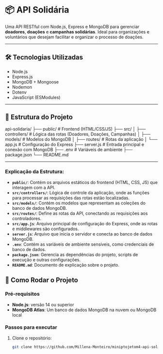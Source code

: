 # 📦 API Solidária

Uma API RESTful com Node.js, Express e MongoDB para gerenciar **doadores**, **doações** e **campanhas solidárias**. Ideal para organizações e voluntários que desejam facilitar e organizar o processo de doações.

---

## 🛠️ Tecnologias Utilizadas

- Node.js
- Express.js
- MongoDB + Mongoose
- Nodemon
- Dotenv
- JavaScript (ESModules)

---

## 📁 Estrutura do Projeto

api-solidaria/ ├── public/ # Frontend (HTML/CSS/JS) ├── src/ │ ├── controllers/ # Lógica das rotas (Doadores, Doações, Campanhas) │ ├── models/ # Modelos do MongoDB │ ├── routes/ # Rotas da aplicação │ └── app.js # Configuração do Express ├── server.js # Entrada principal e conexão com MongoDB ├── .env # Variáveis de ambiente ├── package.json └── README.md

---

### Explicação da Estrutura:

- **`public/`**: Contém os arquivos estáticos do frontend (HTML, CSS, JS) que interagem com a API.
- **`src/controllers/`**: Lógica de controle da aplicação, onde as funções para processar as requisições das rotas estão localizadas.
- **`src/models/`**: Contém os modelos que representam as coleções do banco de dados MongoDB.
- **`src/routes/`**: Define as rotas da API, conectando as requisições aos controladores.
- **`src/app.js`**: Arquivo principal de configuração do Express, onde as rotas e middlewares são configurados.
- **`server.js`**: Arquivo que inicia o servidor e conecta ao banco de dados MongoDB.
- **`.env`**: Contém as variáveis de ambiente sensíveis, como credenciais de banco de dados.
- **`package.json`**: Gerencia as dependências do projeto, scripts de execução e outras configurações.
- **`README.md`**: Documento de explicação sobre o projeto.

## 🚀 Como Rodar o Projeto

### Pré-requisitos

- **Node.js**: versão 14 ou superior
- **MongoDB Atlas**: Um banco de dados MongoDB na nuvem ou MongoDB local

### Passos para executar

1. Clone o repositório:

   ```bash
   git clone https://github.com/Millena-Monteiro/miniptojetom4-api-solidaria.git
   ```
